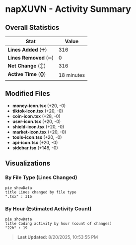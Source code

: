 # napXUVN - Activity Summary 

## Overall Statistics

| Stat                   | Value                                                             |
| ---------------------- | ----------------------------------------------------------------- |
| **Lines Added** (➕)   | 316                                          |
| **Lines Removed** (➖) | 0                                        |
| **Net Change** (↕)    | 316                |
| **Active Time** (⌚)   | 18 minutes |


## Modified Files
- **money-icon.tsx** (+20, -0)
- **tiktok-icon.tsx** (+20, -0)
- **coin-icon.tsx** (+28, -0)
- **user-icon.tsx** (+20, -0)
- **shield-icon.tsx** (+20, -0)
- **market-icon.tsx** (+20, -0)
- **tools-icon.tsx** (+20, -0)
- **api-icon.tsx** (+20, -0)
- **sidebar.tsx** (+148, -0)

## Visualizations

### By File Type (Lines Changed)

```mermaid
pie showData
title Lines changed by file type
".tsx" : 316
```

### By Hour (Estimated Activity Count)

```mermaid
pie showData
title Coding activity by hour (count of changes)
"22h" : 19
```


> **Last Updated:** 8/20/2025, 10:53:55 PM